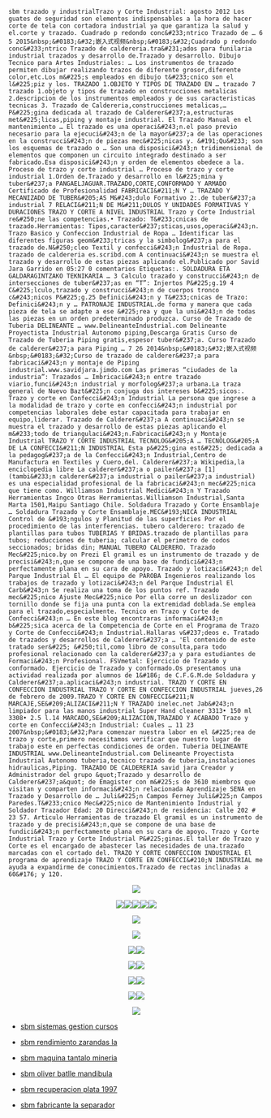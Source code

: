 
```
sbm trazado y industrialTrazo y Corte Industrial: agosto 2012 Los guates de seguridad son elementos indispensables a la hora de hacer corte de tela con cortadora industrial ya que garantiza la salud y el.corte y trazado. Cuadrado p redondo conc&#233;ntrico Trazado de … 6 5 2015&nbsp;&#0183;&#32;嵌入式视频&nbsp;&#0183;&#32;Cuadrado p redondo conc&#233;ntrico Trazado de caldereria.tra&#231;ados para funilaria industrial trazados y desarrollo de.Trazado y desarrollo. Dibujo Tecnico para Artes Industriales: … Los instrumentos de trazado permiten dibujar realizando trazos de diferente grosor,diferente color,etc.Los m&#225;s empleados en dibujo t&#233;cnico son el l&#225;piz y los. TRAZADO 1.OBJETO Y TIPOS DE TRAZADO EN … trazado 7 trazado 1.objeto y tipos de trazado en construcciones metalicas 2.descripcion de los instrumentos empleados y de sus caracteristicas tecnicas 3. Trazado de Caldereria,construcciones metalicas,… P&#225;gina dedicada al trazado de Calderer&#237;a,estructuras met&#225;licas,piping y montaje industrial. El Trazado Manual en el mantenimiento … El trazado es una operaci&#243;n.el paso previo necesario para la ejecuci&#243;n de la mayor&#237;a de las operaciones en la construcci&#243;n de piezas mec&#225;nicas y. &#191;Qu&#233; son los esquemas de trazado o … Son una disposici&#243;n tridimensional de elementos que componen un circuito integrado destinado a ser fabricado.Esa disposici&#243;n y orden de elementos obedece a la. Proceso de trazo y corte industrial … Proceso de trazo y corte industrial 1.Orden de.Trazado y desarrollo en l&#225;mina y tuber&#237;a PANGAELJAGUAR.TRAZADO,CORTE,CONFORMADO Y ARMADO Certificado de Profesionalidad FABRICACI&#211;N Y … TRAZADO Y MECANIZADO DE TUBER&#205;AS M&#243;dulo Formativo 2:.de tuber&#237;a industrial 7 RELACI&#211;N DE M&#211;DULOS Y UNIDADES FORMATIVAS Y DURACIONES TRAZO Y CORTE A NIVEL INDUSTRIAL Trazo y Corte Industrial re&#250;ne las competencias.• Trazado: T&#233;cnicas de trazado.Herramientas: Tipos,caracter&#237;sticas,usos,operaci&#243;n. Trazo Basico y Confeccion Industrial de Ropa … Identificar las diferentes figuras geom&#233;tricas y la simbolog&#237;a para el trazado de.N&#250;cleo Textil y confecci&#243;n Industrial de Ropa. trazado de caldereria es.scribd.com A continuaci&#243;n se muestra el trazado y desarrollo de estas piezas aplicando el.Publicado por Savid Jara Garrido en 05:27 0 comentarios Etiquetas:. SOLDADURA ETA GALDARAGINTZAKO TEKNIKARIA … 3 Calculo trazado y construcci&#243;n de intersecciones de tuber&#237;as en “T”: Injertos P&#225;g.19 4 C&#225;lculo,trazado y construcci&#243;n de cuerpos tronco c&#243;nicos P&#225;g.25 Definici&#243;n y T&#233;cnicas de Trazo: Definici&#243;n y … PATRONAJE INDUSTRIAL.de forma y manera que cada pieza de tela se adapte a ese &#225;rea y que la uni&#243;n de todas las piezas en un orden predeterminado produzca. Curso de Trazado de Tuberia DELINEANTE … www.DelineanteIndustrial.com Delineante Proyectista Industrial Autonomo piping,Descarga Gratis Curso de Trazado de Tuberia Piping gratis,espesor tuber&#237;a. Curso Trazado de calderer&#237;a para Piping … 7 26 2014&nbsp;&#0183;&#32;嵌入式视频&nbsp;&#0183;&#32;Curso de trazado de calderer&#237;a para fabricaci&#243;n y montaje de Piping industrial.www.savidjara.jimdo.com Las primeras “ciudades de la industria”: Trazados … Imbricaci&#243;n entre trazado viario,funci&#243;n industrial y morfolog&#237;a urbana.La traza general de Nuevo Bazt&#225;n conjuga dos intereses b&#225;sicos:. Trazo y corte en Confecci&#243;n Industrial La persona que ingrese a la modalidad de trazo y corte en confecci&#243;n industrial por competencias laborales debe estar capacitada para trabajar en equipo,liderar. Trazado de Calderer&#237;a A continuaci&#243;n se muestra el trazado y desarrollo de estas piezas aplicando el m&#233;todo de triangulaci&#243;n.Fabricaci&#243;n y Montaje Industrial TRAZO Y CORTE INDUSTRIAL TECNOLOG&#205;A … TECNOLOG&#205;A DE LA CONFECCI&#211;N INDUSTRIAL Esta p&#225;gina est&#225; dedicada a la pedagog&#237;a de la Confecci&#243;n Industrial,Centro de Manufactura en Textiles y Cuero,del. Calderer&#237;a Wikipedia,la enciclopedia libre La calderer&#237;a o pailer&#237;a [1] (tambi&#233;n calderer&#237;a industrial o pailer&#237;a industrial) es una especialidad profesional de la fabricaci&#243;n mec&#225;nica que tiene como. Williamson Industrial Medici&#243;n Y Trazado Herramientas Ingco Otras Herramientas.Williamson Industrial,Santa Marta 1501,Maipu Santiago Chile. Soldadura Trazado y Corte Ensamblaje … Soldadura Trazado y Corte Ensamblaje.MEC&#193;NICA INDUSTRIAL Control de &#193;ngulos y Planitud de las superficies Por el procedimiento de las interferencias. tubero calderero: trazado de plantillas para tubos TUBERIAS Y BRIDAS.trazado de plantillas para tubos; reducciones de tuberia; calcular el perimetro de codos seccionados; bridas din; MANUAL TUBERO CALDERERO. Trazado Mec&#225;nico.by on Prezi El gramil es un instrumento de trazado y de precisi&#243;n,que se compone de una base de fundici&#243;n perfectamente plana en su cara de apoyo. Trazado y lotizaci&#243;n del Parque Industrial El … El equipo de PAROBA Ingenieros realizando los trabajos de trazado y lotizaci&#243;n del Parque Industrial El Carb&#243;n Se realiza una toma de los puntos ref. Trazado mec&#225;nico Ajuste Mec&#225;nico Por ella corre un deslizador con tornillo donde se fija una punta con la extremidad doblada.Se emplea para el trazado,especialmente. Tecnico en Trazo y Corte de Confecci&#243;n … En este blog encontraras informaci&#243;n b&#225;sica acerca de la Competencia de Corte en el Programa de Trazo y Corte de Confecci&#243;n Industrial.Hallaras v&#237;deos e. Tratado de trazados y desarrollos de Calderer&#237;a … 'El contenido de este tratado ser&#225; &#250;til,como libro de consulta,para todo profesional relacionado con la calderer&#237;a y para estudiantes de Formaci&#243;n Profesional. FSVmetal: Ejercicio de Trazado y conformado. Ejercicio de Trazado y conformado.Os presentamos una actividad realizada por alumnos de 1&#186; de C.F.G.M.de Soldadura y Calderer&#237;a.aplicaci&#243;n industrial. TRAZO Y CORTE EN CONFECCION INDUSTRIAL TRAZO Y CORTE EN CONFECCION INDUSTRIAL jueves,26 de febrero de 2009.TRAZO Y CORTE EN CONFECCI&#211;N MARCAJE,SE&#209;ALIZACI&#211;N Y TRAZADO inelec.net Jab&#243;n limpiador para las manos industrial Super Hand cleaner 3313• 150 ml 3308• 2.5 l.14 MARCADO,SE&#209;ALIZACION,TRAZADO Y ACABADO Trazo y corte en Confecci&#243;n Industrial: Cuales … 11 23 2007&nbsp;&#0183;&#32;Para comenzar nuestra labor en el &#225;rea de trazo y corte,primero necesitamos verificar que nuestro lugar de trabajo este en perfectas condiciones de orden. Tuberia DELINEANTE INDUSTRIAL www.DelineanteIndustrial.com Delineante Proyectista Industrial Autonomo tuberia,tecnico trazado de tuberia,instalaciones hidraulicas,Piping. TRAZADO DE CALDERERIA savid jara Creador y Administrador del grupo &quot;Trazado y desarrollo de Calderer&#237;a&quot; de Emagister con m&#225;s de 3610 miembros que visitan y comparten informaci&#243;n relacionada Aprendizaje SENA en Trazado y Desarrollo de … Juli&#225;n Campos Ferney Juli&#225;n Campos Paredes.T&#233;cnico Mec&#225;nico de Mantenimiento Industrial y Soldador Trazador Edad: 20 Direcci&#243;n de residencia: Calle 202 # 23 57. Articulo Herramientas de trazado El gramil es un instrumento de trazado y de precisi&#243;n,que se compone de una base de fundici&#243;n perfectamente plana en su cara de apoyo. Trazo y Corte Industrial Trazo y Corte Industrial P&#225;ginas.El taller de Trazo y Corte es el encargado de abastecer las necesidades de una.trazado marcadas con el cortado del. TRAZO Y CORTE CONFECCION INDUSTRIAL El programa de aprendizaje TRAZO Y CORTE EN CONFECCI&#210;N INDUSTRIAL me ayuda a expandirme de conocimientos.Trazado de rectas inclinadas a 60&#176; y 120. 
```

<div align="center">

<a href="https://es-crusher.shibang-china.com/github&k=sbm+trazado+y+industrial"><img src="https://static.shibang-china.com/es/crusher/logo.jpg"></a>

<a href="https://es-crusher.shibang-china.com/github&k=sbm+trazado+y+industrial"><img src="https://static.shibang-china.com/es/crusher/index.jpg"></a><a href="https://es-crusher.shibang-china.com/material.htmlgithub&k=sbm+trazado+y+industrial"><img src="https://static.shibang-china.com/es/crusher/material.jpg"></a><a href="https://es-crusher.shibang-china.com/application.htmlgithub&k=sbm+trazado+y+industrial"><img src="https://static.shibang-china.com/es/crusher/application.jpg"></a><a href="https://es-crusher.shibang-china.com/aboutus.htmlgithub&k=sbm+trazado+y+industrial"><img src="https://static.shibang-china.com/es/crusher/aboutus.jpg"></a><a href="https://es-crusher.shibang-china.com/contact.htmlgithub&k=sbm+trazado+y+industrial"><img src="https://static.shibang-china.com/es/crusher/contact.jpg"></a>

<a href="https://es-crusher.shibang-china.com/github&k=sbm+trazado+y+industrial"><img src="https://static.shibang-china.com/es/crusher/banner.jpg"></a>

<a href="https://swt.shibang-china.com/github&k=sbm+trazado+y+industrial"><img src="https://static.shibang-china.com/es/crusher/text.jpg"></a>

<a href="https://swt.shibang-china.com/github&k=sbm+trazado+y+industrial"><img src="https://static.shibang-china.com/es/crusher/chat.jpg"></a><a href="https://es-crusher.shibang-china.com/contact.htmlgithub&k=sbm+trazado+y+industrial"><img src="https://static.shibang-china.com/es/crusher/message.jpg"></a>

<a href="https://es-crusher.shibang-china.com/products/pe.htmlgithub&k=sbm+trazado+y+industrial"><img src="https://static.shibang-china.com/es/crusher/pe.jpg"></a><a href="https://es-crusher.shibang-china.com/products/pf.htmlgithub&k=sbm+trazado+y+industrial"><img src="https://static.shibang-china.com/es/crusher/pf.jpg"></a>

<a href="https://es-crusher.shibang-china.com/products/hpt.htmlgithub&k=sbm+trazado+y+industrial"><img src="https://static.shibang-china.com/es/crusher/hpt.jpg"></a><a href="https://es-crusher.shibang-china.com/products/vsi.htmlgithub&k=sbm+trazado+y+industrial"><img src="https://static.shibang-china.com/es/crusher/vsi.jpg"></a>

<a href="https://es-crusher.shibang-china.com/products/klv.htmlgithub&k=sbm+trazado+y+industrial"><img src="https://static.shibang-china.com/es/crusher/klv.jpg"></a><a href="https://es-crusher.shibang-china.com/products/portable.htmlgithub&k=sbm+trazado+y+industrial"><img src="https://static.shibang-china.com/es/crusher/portable.jpg"></a>

<a href="https://swt.shibang-china.com/github&k=sbm+trazado+y+industrial"><img src="https://static.shibang-china.com/es/crusher/case.jpg"></a>

</div>


* [sbm sistemas gestion cursos](sbm%20sistemas%20gestion%20cursos.md)

* [sbm rendimiento zarandas la](sbm%20rendimiento%20zarandas%20la.md)

* [sbm maquina tantalo mineria](sbm%20maquina%20tantalo%20mineria.md)

* [sbm oliver batlle mandibula](sbm%20oliver%20batlle%20mandibula.md)

* [sbm recuperacion plata 1997](sbm%20recuperacion%20plata%201997.md)

* [sbm fabricante la separador](sbm%20fabricante%20la%20separador.md)